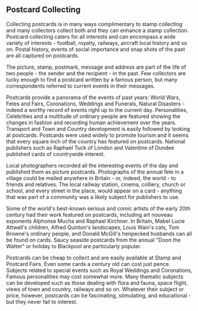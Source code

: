 ## Postcard Collecting

Collecting postcards is in many ways complimentary to stamp collecting and many collectors collect both and they can enhance a stamp collection. Postcard collecting caters for all interests and can encompass a wide variety of interests - football, royalty, railways, aircraft local history and so on. Postal history, events of social importance and snap shots of the past are all captured on postcards.

The picture, stamp, postmark, message and address are part of the life of two people - the sender and the recipient - in the past. Few collectors are lucky enough to find a postcard written by a famous person, but many correspondents referred to current events in their messages.

Postcards provide a panorama of the events of past years: World Wars, Fetes and Fairs, Coronations, Weddings and Funerals, Natural Disasters - indeed a worthy record of events right up to the current day. Personalities, Celebrities and a multitude of ordinary people are featured showing the changes in fashion and recording human achievement over the years. Transport and Town and Country development is easily followed by looking at postcards. Postcards were used widely to promote tourism and it seems that every square inch of the country has featured on postcards. National publishers such as Raphael Tuck of London and Valentine of Dundee published cards of countrywide interest.

Local photographers recorded all the interesting events of the day and published them as picture postcards. Photographs of the annual fete in a village could be mailed anywhere in Britain - or, indeed, the world - to friends and relatives. The local railway station, cinema, colliery, church or school, and every street in the place, would appear on a card - anything that was part of a community was a likely subject for publishers to use.

Some of the world's best-known serious and comic artists of the early 20th century had their work featured on postcards, including art nouveau exponents Alphonse Mucha and Raphael Kirchner. In Britain, Mabel Lucie Attwell's children, Alfred Quinton's landscapes, Louis Wain's cats, Tom Browne's ordinary people, and Donald McGill's henpecked husbands can all be found on cards. Saucy seaside postcards from the annual "Doon the Watter" or holiday to Blackpool are particularly popular.

Postcards can be cheap to collect and are easily available at Stamp and Postcard Fairs. Even some cards a century old can cost just pence. Subjects related to special events such as Royal Weddings and Coronations, Famous personalities may cost somewhat more. Many thematic subjects can be developed such as those dealing with flora and fauna, space flight, views of town and country, railways and so on. Whatever their subject or price, however, postcards can be fascinating, stimulating, and educational - but they never fail to interest.
